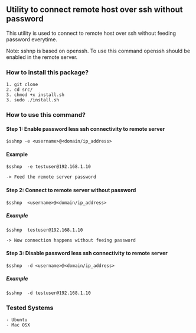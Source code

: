 
## Utility to connect remote host over ssh without password

This utility is used to connect to remote host over ssh without feeding password everytime. 

Note: sshnp is based on openssh. To use this command openssh should be enabled in the remote server.

### How to install this package?

    1. git clone
    2. cd src/
    3. chmod +x install.sh
    3. sudo ./install.sh

### How to use this command?

#### Step 1: Enable password less ssh connectivity to remote server

    $sshnp -e <username>@<domain/ip_address>
    
#### Example
    
    $sshnp  -e testuser@192.168.1.10
    
    -> Feed the remote server password 

#### Step 2: Connect to remote server without password 

    $sshnp  <username>@<domain/ip_address>
    
##### Example
    
    $sshnp  testuser@192.168.1.10
    
    -> Now connection happens without feeing password

#### Step 3: Disable password less ssh connectivity to remote server

    $sshnp  -d <username>@<domain/ip_address>
    
##### Example
    
    $sshnp  -d testuser@192.168.1.10
 

### Tested Systems

    - Ubuntu
    - Mac OSX
